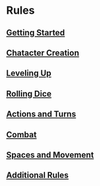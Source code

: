 # Rules
## [Getting Started](getting_started)
## [Chatacter Creation](character_creation)
## [Leveling Up](leveing_up)
## [Rolling Dice](rolling_dice)
## [Actions and Turns](actions_and_turns)
## [Combat](combat)
## [Spaces and Movement](spaces_and_movement)
## [Additional Rules](additional_rules)

